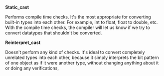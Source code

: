 **Static_cast**

Performs compile time checks. It's the most appropriate for converting built-in types into each other.
For example, int to float, float to double, etc.
With the compile time checks, the compiler will let us know if we try to convert datatypes that shouldn't be converted.

**Reinterpret_cast**

Doesn't perform any kind of checks. It's ideal to convert completely unrelated types into each other, because it simply
interprets the bit pattern of one object as if it were another type, without changing anything about it or doing any verifications,